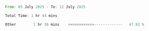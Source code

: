 <!--START_SECTION:waka-->

```rust
From: 05 July 2025 - To: 12 July 2025

Total Time: 1 hr 44 mins

Other        1 hr 36 mins    >>>>>>>>>>>>-------------   47.92 %
```

<!--END_SECTION:waka-->
